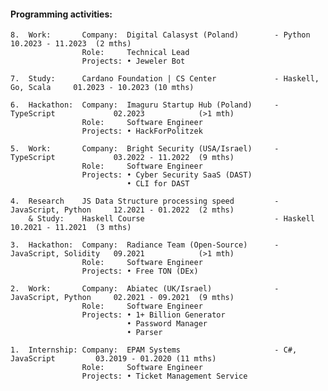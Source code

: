#### Programming activities:

```
8.  Work:       Company:  Digital Calasyst (Poland)        - Python                 10.2023 - 11.2023  (2 mths)
                Role:     Technical Lead
                Projects: • Jeweler Bot

7.  Study:      Cardano Foundation | CS Center             - Haskell, Go, Scala     01.2023 - 10.2023 (10 mths)

6.  Hackathon:  Company:  Imaguru Startup Hub (Poland)     - TypeScript             02.2023            (>1 mth)
                Role:     Software Engineer
                Projects: • HackForPolitzek

5.  Work:       Company:  Bright Security (USA/Israel)     - TypeScript             03.2022 - 11.2022  (9 mths)
                Role:     Software Engineer
                Projects: • Cyber Security SaaS (DAST)
                          • CLI for DAST

4.  Research    JS Data Structure processing speed         - JavaScript, Python     12.2021 - 01.2022  (2 mths)
    & Study:    Haskell Course                             - Haskell                10.2021 - 11.2021  (3 mths)

3.  Hackathon:  Company:  Radiance Team (Open-Source)      - JavaScript, Solidity   09.2021            (>1 mth)
                Role:     Software Engineer
                Projects: • Free TON (DEx)

2.  Work:       Company:  Abiatec (UK/Israel)              - JavaScript, Python     02.2021 - 09.2021  (9 mths)
                Role:     Software Engineer
                Projects: • 1+ Billion Generator
                          • Password Manager
                          • Parser

1.  Internship: Company:  EPAM Systems                     - C#, JavaScript         03.2019 - 01.2020 (11 mths)
                Role:     Software Engineer
                Projects: • Ticket Management Service
```

<!--
**lenchevskii/lenchevskii** is a ✨ _special_ ✨ repository because its `README.md` (this file) appears on your GitHub profile.

Here are some ideas to get you started:

- 🔭 I’m currently working on ...
- 🌱 I’m currently learning ...
- 👯 I’m looking to collaborate on ...
- 🤔 I’m looking for help with ...
- 💬 Ask me about ...
- 📫 How to reach me: ...
- 😄 Pronouns: ...
- ⚡ Fun fact: ...
-->

